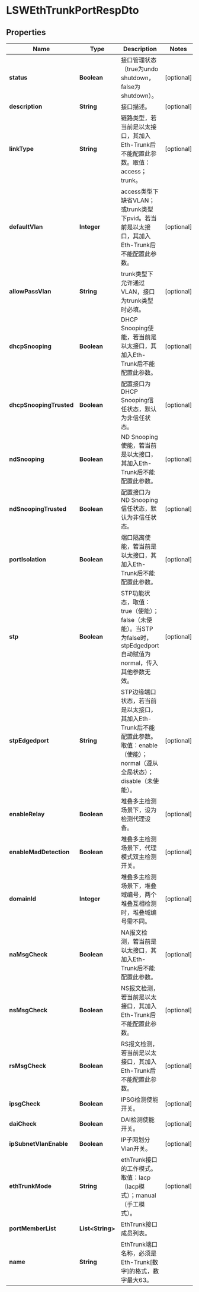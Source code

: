 
# LSWEthTrunkPortRespDto

## Properties
Name | Type | Description | Notes
------------ | ------------- | ------------- | -------------
**status** | **Boolean** | 接口管理状态（true为undo shutdown，false为shutdown）。 |  [optional]
**description** | **String** | 接口描述。 |  [optional]
**linkType** | **String** | 链路类型，若当前是以太接口，其加入Eth-Trunk后不能配置此参数。取值：access；trunk。 |  [optional]
**defaultVlan** | **Integer** | access类型下缺省VLAN；或trunk类型下pvid。若当前是以太接口，其加入Eth-Trunk后不能配置此参数。 |  [optional]
**allowPassVlan** | **String** | trunk类型下允许通过VLAN，接口为trunk类型时必填。 |  [optional]
**dhcpSnooping** | **Boolean** | DHCP Snooping使能，若当前是以太接口，其加入Eth-Trunk后不能配置此参数。 |  [optional]
**dhcpSnoopingTrusted** | **Boolean** | 配置接口为DHCP Snooping信任状态，默认为非信任状态。 |  [optional]
**ndSnooping** | **Boolean** | ND Snooping使能，若当前是以太接口，其加入Eth-Trunk后不能配置此参数。 |  [optional]
**ndSnoopingTrusted** | **Boolean** | 配置接口为ND Snooping信任状态，默认为非信任状态。 |  [optional]
**portIsolation** | **Boolean** | 端口隔离使能，若当前是以太接口，其加入Eth-Trunk后不能配置此参数。 |  [optional]
**stp** | **Boolean** | STP功能状态，取值：true（使能）；false（未使能）。当STP为false时，stpEdgedport自动赋值为normal，传入其他参数无效。 |  [optional]
**stpEdgedport** | **String** | STP边缘端口状态，若当前是以太接口，其加入Eth-Trunk后不能配置此参数。取值：enable（使能）；normal（遵从全局状态）；disable（未使能）。 |  [optional]
**enableRelay** | **Boolean** | 堆叠多主检测场景下，设为检测代理设备。 |  [optional]
**enableMadDetection** | **Boolean** | 堆叠多主检测场景下，代理模式双主检测开关。 |  [optional]
**domainId** | **Integer** | 堆叠多主检测场景下，堆叠域编号，两个堆叠互相检测时，堆叠域编号需不同。 |  [optional]
**naMsgCheck** | **Boolean** | NA报文检测，若当前是以太接口，其加入Eth-Trunk后不能配置此参数。 |  [optional]
**nsMsgCheck** | **Boolean** | NS报文检测，若当前是以太接口，其加入Eth-Trunk后不能配置此参数。 |  [optional]
**rsMsgCheck** | **Boolean** | RS报文检测，若当前是以太接口，其加入Eth-Trunk后不能配置此参数。 |  [optional]
**ipsgCheck** | **Boolean** | IPSG检测使能开关。 |  [optional]
**daiCheck** | **Boolean** | DAI检测使能开关。 |  [optional]
**ipSubnetVlanEnable** | **Boolean** | IP子网划分Vlan开关。 |  [optional]
**ethTrunkMode** | **String** | ethTrunk接口的工作模式。取值：lacp（lacp模式）；manual（手工模式）。 |  [optional]
**portMemberList** | **List&lt;String&gt;** | EthTrunk接口成员列表。 | 
**name** | **String** | EthTrunk端口名称，必须是Eth-Trunk[数字]的格式，数字最大63。 | 



